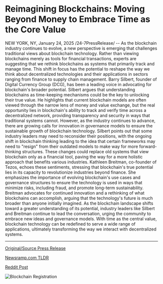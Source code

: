 # Reimagining Blockchains: Moving Beyond Money to Embrace Time as the Core Value

NEW YORK, NY, January 24, 2025 /24-7PressRelease/ -- As the blockchain industry continues to evolve, a new perspective is emerging that challenges traditional views about blockchain technology. Rather than viewing blockchains merely as tools for financial transactions, experts are suggesting that we rethink blockchains as systems that primarily track and manage time. This shift in focus has the potential to reshape the way we think about decentralized technologies and their applications in sectors ranging from finance to supply chain management.  Barry Silbert, founder of Digital Currency Group (DCG), has been a leading voice in advocating for blockchain's broader potential. Silbert argues that understanding blockchains as time-keeping mechanisms could be the key to unlocking their true value. He highlights that current blockchain models are often viewed through the narrow lens of money and value exchange, but the real opportunity lies in blockchain's ability to track and verify time across a decentralized network, providing transparency and security in ways that traditional systems cannot.  However, as the industry continues to advance, there are growing calls for innovation in governance models to ensure the sustainable growth of blockchain technology. Silbert points out that some industry leaders may need to reconsider their positions, with the ongoing shift in blockchain thinking leading to the idea that certain frameworks may need to "resign" from their outdated models to make way for more forward-thinking structures. These changes could replace old systems that view blockchain only as a financial tool, paving the way for a more holistic approach that benefits various industries.  Kathleen Breitman, co-founder of Tezos, echoes these sentiments, stressing that blockchain's true potential lies in its capacity to revolutionize industries beyond finance. She emphasizes the importance of evolving blockchain's use cases and governance structures to ensure the technology is used in ways that minimize risks, including fraud, and promote long-term sustainability. Breitman advocates for continued innovation and a rethinking of what blockchains can accomplish, arguing that the technology's future is much broader than anyone initially imagined.  As the blockchain landscape shifts toward a greater understanding of its potential, industry leaders like Silbert and Breitman continue to lead the conversation, urging the community to embrace new ideas and governance models. With time as the central value, blockchain technology can be redefined to serve a wide range of applications, ultimately transforming the way we interact with decentralized systems. 

---

[Original/Source Press Release](https://www.24-7pressrelease.com/press-release/518952/reimagining-blockchains-moving-beyond-money-to-embrace-time-as-the-core-value)
                    

[Newsramp.com TLDR](https://newsramp.com/curated-news/blockchain-experts-advocate-for-time-tracking-perspective-to-unlock-technology-s-full-potential/b2b6769898187c0c4dee87f08ee1ed1b) 

 



[Reddit Post](https://www.reddit.com/r/BlockchainWeb3New/comments/1i8qpf5/blockchain_experts_advocate_for_timetracking/) 



![Blockchain Registration](https://cdn.newsramp.app/24-7PressRelease/qrcode/251/24/ninoCWLn.webp)